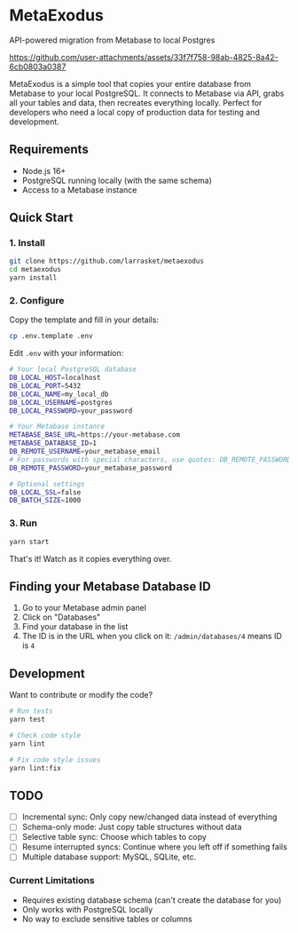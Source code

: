 # MetaExodus

API-powered migration from Metabase to local Postgres

https://github.com/user-attachments/assets/33f7f758-98ab-4825-8a42-6cb0803a0387

MetaExodus is a simple tool that copies your entire database from Metabase to
your local PostgreSQL. It connects to Metabase via API, grabs all your tables
and data, then recreates everything locally. Perfect for developers who need a
local copy of production data for testing and development.

## Requirements

- Node.js 16+
- PostgreSQL running locally (with the same schema)
- Access to a Metabase instance

## Quick Start

### 1. Install

```bash
git clone https://github.com/larrasket/metaexodus
cd metaexodus
yarn install
```

### 2. Configure

Copy the template and fill in your details:

```bash
cp .env.template .env
```

Edit `.env` with your information:

```bash
# Your local PostgreSQL database
DB_LOCAL_HOST=localhost
DB_LOCAL_PORT=5432
DB_LOCAL_NAME=my_local_db
DB_LOCAL_USERNAME=postgres
DB_LOCAL_PASSWORD=your_password

# Your Metabase instance
METABASE_BASE_URL=https://your-metabase.com
METABASE_DATABASE_ID=1
DB_REMOTE_USERNAME=your_metabase_email
# For passwords with special characters, use quotes: DB_REMOTE_PASSWORD="your_password_with_special_chars"
DB_REMOTE_PASSWORD=your_metabase_password

# Optional settings
DB_LOCAL_SSL=false
DB_BATCH_SIZE=1000
```

### 3. Run

```bash
yarn start
```

That's it! Watch as it copies everything over.

## Finding your Metabase Database ID

1. Go to your Metabase admin panel
2. Click on "Databases"
3. Find your database in the list
4. The ID is in the URL when you click on it: `/admin/databases/4` means ID is `4`

## Development

Want to contribute or modify the code?

```bash
# Run tests
yarn test

# Check code style
yarn lint

# Fix code style issues
yarn lint:fix
```

## TODO

- [ ] Incremental sync: Only copy new/changed data instead of everything
- [ ] Schema-only mode: Just copy table structures without data
- [ ] Selective table sync: Choose which tables to copy
- [ ] Resume interrupted syncs: Continue where you left off if something fails
- [ ] Multiple database support: MySQL, SQLite, etc.

### Current Limitations

- Requires existing database schema (can't create the database for you)
- Only works with PostgreSQL locally
- No way to exclude sensitive tables or columns
